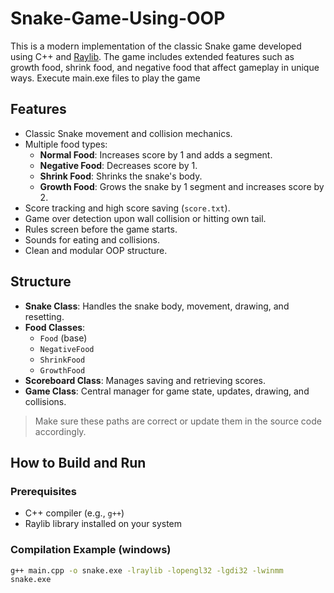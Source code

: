 # Snake-Game-Using-OOP
This is a modern implementation of the classic Snake game developed using C++ and [Raylib](https://www.raylib.com/). The game includes extended features such as growth food, shrink food, and negative food that affect gameplay in unique ways. Execute main.exe files to play the game

##  Features

- Classic Snake movement and collision mechanics.
- Multiple food types:
  -  **Normal Food**: Increases score by 1 and adds a segment.
  -  **Negative Food**: Decreases score by 1.
  -  **Shrink Food**: Shrinks the snake's body.
  -  **Growth Food**: Grows the snake by 1 segment and increases score by 2.
- Score tracking and high score saving (`score.txt`).
- Game over detection upon wall collision or hitting own tail.
- Rules screen before the game starts.
- Sounds for eating and collisions.
- Clean and modular OOP structure.

## Structure

- **Snake Class**: Handles the snake body, movement, drawing, and resetting.
- **Food Classes**: 
  - `Food` (base)
  - `NegativeFood`
  - `ShrinkFood`
  - `GrowthFood`
- **Scoreboard Class**: Manages saving and retrieving scores.
- **Game Class**: Central manager for game state, updates, drawing, and collisions.


>  Make sure these paths are correct or update them in the source code accordingly.
   
##  How to Build and Run

### Prerequisites

- C++ compiler (e.g., `g++`)
- Raylib library installed on your system

### Compilation Example (windows)

```bash
g++ main.cpp -o snake.exe -lraylib -lopengl32 -lgdi32 -lwinmm
snake.exe


